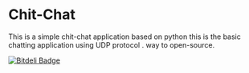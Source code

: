 # Chit-Chat
This is a simple chit-chat application based on python
this is the basic chatting application using UDP protocol .
way to open-source.


[![Bitdeli Badge](https://d2weczhvl823v0.cloudfront.net/Dheeraj2017/chit-chat/trend.png)](https://bitdeli.com/free "Bitdeli Badge")

